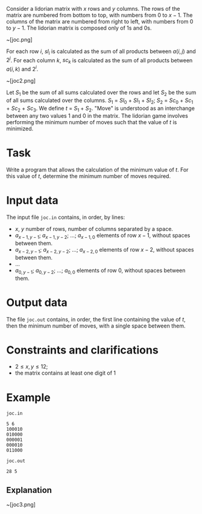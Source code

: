 
Consider a lidorian matrix with $x$ rows and $y$ columns. The rows of the matrix are numbered from bottom to top, with numbers from $0$ to $x-1$. The columns of the matrix are numbered from right to left, with numbers from $0$ to $y-1$. The lidorian matrix is composed only of $1$s and $0$s. 

~[joc.png]

For each row $i$, $sl_i$ is calculated as the sum of all products between $a(i,j)$ and $2^j$. For each column $k$, $sc_k$ is calculated as the sum of all products between $a(i,k)$ and $2^i$.

~[joc2.png]

Let $S_1$ be the sum of all sums calculated over the rows and let $S_2$ be the sum of all sums calculated over the columns. $S_1$ = $Sl_0$ + $Sl_1$ + $Sl_2$; $S_2$ = $Sc_0$ + $Sc_1$ + $Sc_2$ + $Sc_3$. We define $t$ = $S_1$ + $S_2$. "Move" is understood as an interchange between any two values $1$ and $0$ in the matrix. The lidorian game involves performing the minimum number of moves such that the value of $t$ is minimized.

# Task 

Write a program that allows the calculation of the minimum value of $t$. For this value of $t$, determine the minimum number of moves required.

# Input data

The input file `joc.in` contains, in order, by lines:

* $x$, $y$ number of rows, number of columns separated by a space.
* $a_{x-1,y-1}$; $a_{x-1,y-2}$; $\ldots$; $a_{x-1,0}$ elements of row $x-1$, without spaces between them.
* $a_{x-2,y-1}$; $a_{x-2,y-2}$; $\ldots$; $a_{x-2,0}$ elements of row $x-2$, without spaces between them.
* $\ldots$
* $a_{0,y-1}$; $a_{0,y-2}$; $\ldots$; $a_{0,0}$ elements of row $0$, without spaces between them.

# Output data

The file `joc.out` contains, in order, the first line containing the value of $t$, then the minimum number of moves, with a single space between them. 

# Constraints and clarifications

* $2 \leq x, y \leq 12$;
* the matrix contains at least one digit of $1$ 

# Example

`joc.in`
```
5 6 
100010
010000
000001
000010
011000 
```

`joc.out`
```
28 5
```

## Explanation

~[joc3.png]

